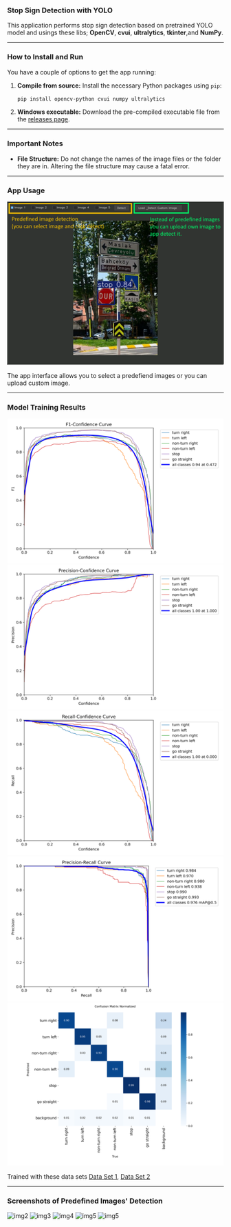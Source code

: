 ### **Stop Sign Detection with YOLO**

This application performs stop sign detection based on pretrained YOLO model and usings these libs; **OpenCV**, **cvui**, **ultralytics**, **tkinter**,and **NumPy**.

---

### **How to Install and Run**

You have a couple of options to get the app running:

1.  **Compile from source:** Install the necessary Python packages using `pip`:
    ```bash
    pip install opencv-python cvui numpy ultralytics
    ```
2.  **Windows executable:** Download the pre-compiled executable file from the [releases page](https://github.com/bedylmz/yoloTrafficSign/releases/tag/app).

---

### **Important Notes**

* **File Structure:** Do not change the names of the image files or the folder they are in. Altering the file structure may cause a fatal error.

---

### **App Usage**

![explanation](img/usage.png)

The app interface allows you to select a predefiend images or you can upload custom image.

---

### **Model Training Results**

![img2](yoloTrained/BoxF1_curve.png)
![img3](yoloTrained/BoxP_curve.png)
![img4](yoloTrained/BoxR_curve.png)
![img5](yoloTrained/BoxPR_curve.png)
![img5](yoloTrained/confusion_matrix_normalized.png)

Trained with these data sets [Data Set 1](https://www.kaggle.com/datasets/adilahmedcs/stop-sign-dataset), [Data Set 2](https://www.kaggle.com/datasets/nhttinnguynbch/trafficsigns-detection-in-digital-racing)

---

### **Screenshots of Predefined Images' Detection**

![img2](screenShots/detected.jpg)
![img3](screenShots/detected(1).jpg)
![img4](screenShots/detected(2).jpg)
![img5](screenShots/detected(3).png)
![img5](screenShots/detected(4).png)

